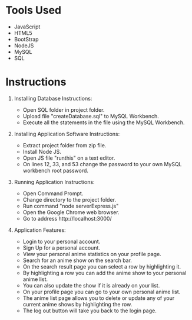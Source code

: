 # Tools Used 
* JavaScript
* HTML5
* BootStrap
* NodeJS
* MySQL
* SQL

# Instructions
1. Installing Database Instructions:

	* Open SQL folder in project folder.
	* Upload file "createDatabase.sql" to MySQL Workbench.
	* Execute all the statements in the file using the MySQL Workbench.

1. Installing Application Software Instructions:

	* Extract project folder from zip file.
	* Install Node JS.
	* Open JS file "runthis" on a text editor.
	* On lines 12, 33, and 53 change the password to your own MySQL workbench root password.

1. Running Application Instructions:

	* Open Command Prompt.
	* Change directory to the project folder.
	* Run command "node serverExpress.js"
	* Open the Google Chrome web browser.
	* Go to address http://localhost:3000/

1. Application Features:

	* Login to your personal account.  
 	* Sign Up for a personal account.
	* View your personal anime statistics on your profile page.
	* Search for an anime show on the search bar.
	* On the search result page you can select a row by highlighting it.
	* By highlighting a row you can add the anime show to your personal anime list.
	* You can also update the show if it is already on your list.
	* On your profile page you can go to your own personal anime list.
	* The anime list page allows you to delete or update any of your current anime shows by highlighting the row.
	* The log out button will take you back to the login page.
